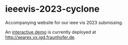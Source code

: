 # ieeevis-2023-cyclone
Accompanying website for our ieee vis 2023 submissing. 

An [interactive demo](http://searex.vx.igd.fraunhofer.de) is currently deployed at http://searex.vx.igd.fraunhofer.de.





